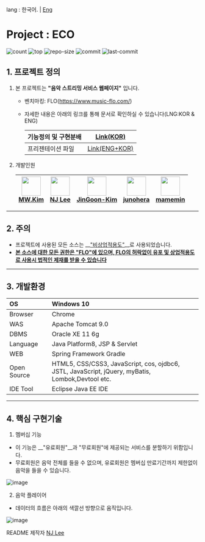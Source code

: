 lang : 한국어. | [Eng](https://github.com/JinGoon-Kim/eco/blob/main/READEME_eng.md)

# Project : ECO
![count](https://img.shields.io/github/languages/count/JinGoon-Kim/eco)
![top](https://img.shields.io/github/languages/top/JinGoon-Kim/eco)
![repo-size](https://img.shields.io/github/repo-size/JinGoon-Kim/eco)
![commit](https://img.shields.io/github/commit-activity/w/JinGoon-Kim/eco)
![last-commit](https://img.shields.io/github/last-commit/JinGoon-Kim/eco)

## 1. 프로젝트 정의
1. 본 프로젝트는 __"음악 스트리밍 서비스 웹페이지"__ 입니다.
	- 벤치마킹: FLO(https://www.music-flo.com/)  
	- 자세한 내용은 아래의 링크를 통해 문서로 확인하실 수 있습니다(LNG:KOR & ENG)
	
		|기능정의 및 구현분배|[Link(KOR)](https://docs.google.com/spreadsheets/d/1GkkUYpng9CMe0P4aIt9WKx0CFHZy1EF6HUVFZVcUqy4/edit?usp=sharing)|
		|---|---|
		|프리젠테이션 파일|[Link(ENG+KOR)](https://drive.google.com/file/d/1TQZtdcUhs6oai4WrKwn95tfxlqUOmw4f/view?usp=sharing)|
2. 개발인원

	|<img width="50" src="https://avatars.githubusercontent.com/u/77426494?s=64&v=4"/></br>[MW.Kim]()|<img width="50" src="https://avatars.githubusercontent.com/u/80030590?s=120&v=4"/></br>[NJ Lee](https://https://github.com/namjugood)|<img width="50" src="https://avatars.githubusercontent.com/u/79358518?s=64&v=4"/></br>[JinGoon-Kim](https://github.com/JinGoon-Kim)|<img width="50" src="https://avatars0.githubusercontent.com/u/28638438?s=120&v=4"/></br>[junohera](https://https://github.com/Junohera)|<img width="50" src="https://avatars.githubusercontent.com/u/81345782?s=64&v=4"/></br>[mamemin](https://github.com/mamemin)|
	|:---:|:---:|:---:|:---:|:---:|

---
## 2. 주의
- 프로젝트에 사용된 모든 소스는 __<U>"비상업적용도"</U>__로 사용되었습니다.
- __<U>본 소스에 대한 모든 권한은 "FLO"에 있으며, FLO의 허락없이 유포 및 상업적용도로 사용시 법적인 제재를 받을 수 있습니다</U>__
---
## 3. 개발환경
|OS|Windows 10|
|:---|:---|
|Browser|Chrome|
|WAS|Apache Tomcat 9.0|
|DBMS|Oracle XE 11 6g|
|Language|Java Platform8, JSP & Servlet|
|WEB|Spring Framework Gradle|
|Open Source|HTML5, CSS/CSS3, JavaScript, cos, ojdbc6, <br>JSTL, JavaScript, jQuery, myBatis, Lombok,Devtool etc.|
|IDE Tool|Eclipse Java EE IDE|
---
## 4. 핵심 구현기술
1. 멤버십 기능
- 이 기능은 __"유료회원"__과 "무료회원"에 제공되는 서비스를 분할하기 위함입니다.
- 무료회원은 음악 전체를 들을 수 없으며, 유료회원은 멤버십 만료기간까지 제한없이 음악을 들을 수 있습니다.

![image](https://user-images.githubusercontent.com/80030590/112624331-d8389400-8e70-11eb-85b2-79623fe4ddbe.png)
<br>

2. 음악 플레이어
- 데이터의 흐름은 아래의 색깔선 방향으로 움직입니다.

![image](https://user-images.githubusercontent.com/80030590/112624274-bdfeb600-8e70-11eb-83dd-ef9a6206773a.png)

README 제작자 [NJ Lee](https://https://github.com/namjugood)
